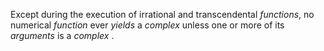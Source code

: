 



Except during the execution of irrational and transcendental *functions*, no numerical *function* ever *yields* a *complex* unless one or more of its *arguments* is a *complex* . 



